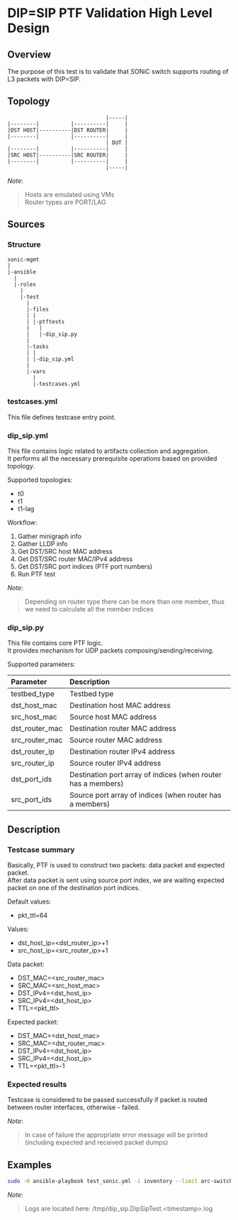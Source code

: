 # DIP=SIP PTF Validation High Level Design

## Overview

The purpose of this test is to validate that SONiC switch supports routing of L3 packets with DIP=SIP.

## Topology

```
                               |-----|
|--------|          |----------|     |
|DST HOST|----------|DST ROUTER|     |
|--------|          |----------|     |
                               | DUT |
|--------|          |----------|     |
|SRC HOST|----------|SRC ROUTER|     |
|--------|          |----------|     |
                               |-----|
```

_Note_:

> Hosts are emulated using VMs  
> Router types are PORT/LAG

## Sources

### Structure

```
sonic-mgmt
|
|-ansible
  |
  |-roles
    |
    |-test
      |
      |-files
      | |
      | |-ptftests
      |   |
      |   |-dip_sip.py
      |
      |-tasks
      | |
      | |-dip_sip.yml
      |
      |-vars
        |
        |-testcases.yml
```

### testcases.yml

This file defines testcase entry point.

### dip_sip.yml

This file contains logic related to artifacts collection and aggregation.  
It performs all the necessary prerequisite operations based on provided topology.

Supported topologies:

* t0
* t1
* t1-lag

Workflow:

1. Gather minigraph info
2. Gather LLDP info
3. Get DST/SRC host MAC address
3. Get DST/SRC router MAC/IPv4 address
4. Get DST/SRC port indices (PTF port numbers)
5. Run PTF test

_Note_:

> Depending on router type there can be more than one member, thus we need to calculate all the member indices

### dip_sip.py

This file contains core PTF logic.  
It provides mechanism for UDP packets composing/sending/receiving.

Supported parameters:

| Parameter      | Description                                                   |
|:-------------- |:------------------------------------------------------------- |
| testbed_type   | Testbed type                                                  |
| dst_host_mac   | Destination host MAC address                                  |
| src_host_mac   | Source host MAC address                                       |
| dst_router_mac | Destination router MAC address                                |
| src_router_mac | Source router MAC address                                     |
| dst_router_ip  | Destination router IPv4 address                               |
| src_router_ip  | Source router IPv4 address                                    |
| dst_port_ids   | Destination port array of indices (when router has a members) |
| src_port_ids   | Source port array of indices (when router has a members)      |

## Description

### Testcase summary

Basically, PTF is used to construct two packets: data packet and expected packet.  
After data packet is sent using source port index, we are waiting expected packet on one of the destination port indices.

Default values:

* pkt_ttl=64

Values:

* dst_host_ip=\<dst_router_ip\>+1
* src_host_ip=\<src_router_ip\>+1

Data packet:

* DST_MAC=\<src_router_mac\>
* SRC_MAC=\<src_host_mac\>
* DST_IPv4=\<dst_host_ip\>
* SRC_IPv4=\<dst_host_ip\>
* TTL=\<pkt_ttl\>

Expected packet:

* DST_MAC=\<dst_host_mac\>
* SRC_MAC=\<dst_router_mac\>
* DST_IPv4=\<dst_host_ip\>
* SRC_IPv4=\<dst_host_ip\>
* TTL=\<pkt_ttl\>-1

### Expected results

Testcase is considered to be passed successfully if packet is routed between router interfaces, otherwise - failed.

_Note_:

> In case of failure the appropriate error message will be printed (including expected and received packet dumps)

## Examples

```bash
sudo -H ansible-playbook test_sonic.yml -i inventory --limit arc-switch1025-t0 -e testbed_name=arc-switch1025-t0 -e testbed_type=t0 -e testcase_name=dip_sip -vvvvv
```

_Note_:
> Logs are located here: /tmp/dip_sip.DipSipTest.\<timestamp\>.log
